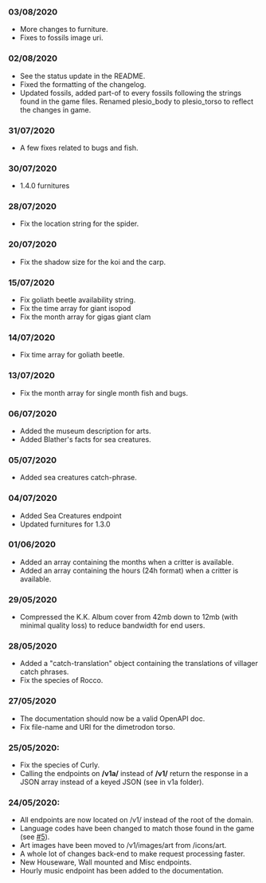 ### 03/08/2020
- More changes to furniture.
- Fixes to fossils image uri.

### 02/08/2020
- See the status update in the README.
- Fixed the formatting of the changelog.
- Updated fossils, added part-of to every fossils following the strings found in the game files. Renamed plesio_body to plesio_torso to reflect the changes in game.

### 31/07/2020
- A few fixes related to bugs and fish.

### 30/07/2020
- 1.4.0 furnitures

### 28/07/2020
- Fix the location string for the spider.

### 20/07/2020
- Fix the shadow size for the koi and the carp.

### 15/07/2020
- Fix goliath beetle availability string.
- Fix the time array for giant isopod
- Fix the month array for gigas giant clam

### 14/07/2020
- Fix time array for goliath beetle.

### 13/07/2020
- Fix the month array for single month fish and bugs.

### 06/07/2020
- Added the museum description for arts.
- Added Blather's facts for sea creatures.

### 05/07/2020
- Added sea creatures catch-phrase.

### 04/07/2020
- Added Sea Creatures endpoint
- Updated furnitures for 1.3.0

### 01/06/2020
- Added an array containing the months when a critter is available.
- Added an array containing the hours (24h format) when a critter is available.

### 29/05/2020
- Compressed the K.K. Album cover from 42mb down to 12mb (with minimal quality loss) to reduce bandwidth for end users.

### 28/05/2020
- Added a "catch-translation" object containing the translations of villager catch phrases.
- Fix the species of Rocco.

### 27/05/2020
- The documentation should now be a valid OpenAPI doc.
- Fix file-name and URI for the dimetrodon torso.

### 25/05/2020:
- Fix the species of Curly.
- Calling the endpoints on **/v1a/** instead of **/v1/** return the response in a JSON array instead of a keyed JSON (see in v1a folder).

### 24/05/2020:
- All endpoints are now located on /v1/ instead of the root of the domain.
- Language codes have been changed to match those found in the game (see [#5](https://github.com/alexislours/ACNHAPI/issues/5)).
- Art images have been moved to /v1/images/art from /icons/art.
- A whole lot of changes back-end to make request processing faster.
- New Houseware, Wall mounted and Misc endpoints.
- Hourly music endpoint has been added to the documentation.